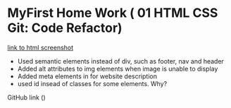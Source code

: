 # MyFirst Home Work ( 01 HTML CSS Git: Code Refactor)

[link to html screenshot](./assets/images/social-media-marketing.jpg)

* Used semantic elements instead of div, such as footer, nav and header
* Added alt attributes to img elements when image is unable to display
* Added meta elements in <head /> for website description
* used id insead of classes for some elements. Why?


GitHub link ()

